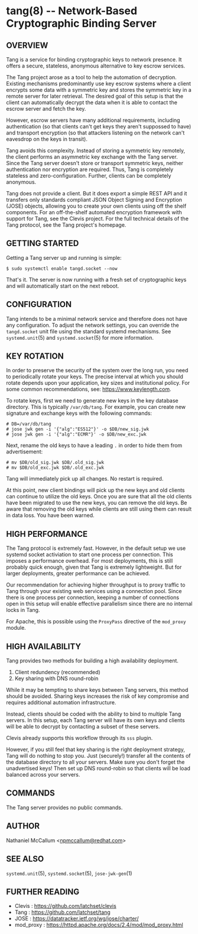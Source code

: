 tang(8) -- Network-Based Cryptographic Binding Server
=====================================================

## OVERVIEW

Tang is a service for binding cryptographic keys to network presence. It
offers a secure, stateless, anonymous alternative to key escrow services.

The Tang project arose as a tool to help the automation of decryption.
Existing mechanisms predominantly use key escrow systems where a client
encrypts some data with a symmetric key and stores the symmetric key in a
remote server for later retrieval. The desired goal of this setup is that the
client can automatically decrypt the data when it is able to contact the
escrow server and fetch the key.

However, escrow servers have many additional requirements, including
authentication (so that clients can't get keys they aren't suppossed to have)
and transport encryption (so that attackers listening on the network can't
eavesdrop on the keys in transit).

Tang avoids this complexity. Instead of storing a symmetric key remotely,
the client performs an asymmetric key exchange with the Tang server. Since
the Tang server doesn't store or transport symmetric keys, neither
authentication nor encryption are required. Thus, Tang is completely stateless
and zero-configuration. Further, clients can be completely anonymous.

Tang does not provide a client. But it does export a simple REST API and
it transfers only standards compliant JSON Object Signing and Encryption
(JOSE) objects, allowing you to create your own clients using off the shelf
components. For an off-the-shelf automated encryption framework with support
for Tang, see the Clevis project. For the full technical details of the Tang
protocol, see the Tang project's homepage.

## GETTING STARTED

Getting a Tang server up and running is simple:

    $ sudo systemctl enable tangd.socket --now

That's it. The server is now running with a fresh set of cryptographic keys
and will automatically start on the next reboot.

## CONFIGURATION

Tang intends to be a minimal network service and therefore does not have any
configuration. To adjust the network settings, you can override the
`tangd.socket` unit file using the standard systemd mechanisms. See
`systemd.unit`(5) and `systemd.socket`(5) for more information.

## KEY ROTATION

In order to preserve the security of the system over the long run, you need to
periodically rotate your keys. The precise interval at which you should rotate
depends upon your application, key sizes and institutional policy. For some
common recommendations, see: https://www.keylength.com.

To rotate keys, first we need to generate new keys in the key database
directory. This is typically `/var/db/tang`. For example, you can create
new signature and exchange keys with the following commands:

    # DB=/var/db/tang
    # jose jwk gen -i '{"alg":"ES512"}' -o $DB/new_sig.jwk
    # jose jwk gen -i '{"alg":"ECMR"}' -o $DB/new_exc.jwk

Next, rename the old keys to have a leading `.` in order to hide them from
advertisement:

    # mv $DB/old_sig.jwk $DB/.old_sig.jwk
    # mv $DB/old_exc.jwk $DB/.old_exc.jwk

Tang will immediately pick up all changes. No restart is required.

At this point, new client bindings will pick up the new keys and old clients
can continue to utilize the old keys. Once you are sure that all the old
clients have been migrated to use the new keys, you can remove the old keys.
Be aware that removing the old keys while clients are still using them can
result in data loss. You have been warned.

## HIGH PERFORMANCE

The Tang protocol is extremely fast. However, in the default setup we
use systemd socket activiation to start one process per connection. This
imposes a performance overhead. For most deployments, this is still probably
quick enough, given that Tang is extremely lightweight. But for larger
deployments, greater performance can be achieved.

Our recommendation for achieving higher throughput is to proxy traffic to Tang
through your existing web services using a connection pool. Since there is one
process per connection, keeping a number of connections open in this setup
will enable effective parallelism since there are no internal locks in Tang.

For Apache, this is possible using the `ProxyPass` directive of the `mod_proxy`
module.

## HIGH AVAILABILITY

Tang provides two methods for building a high availability deployment.

1. Client redundency (recommended)
2. Key sharing with DNS round-robin

While it may be tempting to share keys between Tang servers, this method
should be avoided. Sharing keys increases the risk of key compromise and
requires additional automation infrastructure.

Instead, clients should be coded with the ability to bind to multiple Tang
servers. In this setup, each Tang server will have its own keys and clients
will be able to decrypt by contacting a subset of these servers.

Clevis already supports this workflow through its `sss` plugin.

However, if you still feel that key sharing is the right deployment strategy,
Tang will do nothing to stop you. Just (securely!) transfer all the contents
of the database directory to all your servers. Make sure you don't forget the
unadvertised keys! Then set up DNS round-robin so that clients will be load
balanced across your servers.

## COMMANDS

The Tang server provides no public commands.

## AUTHOR

Nathaniel McCallum &lt;npmccallum@redhat.com&gt;

## SEE ALSO

`systemd.unit`(5), `systemd.socket`(5), `jose-jwk-gen`(1)

## FURTHER READING

* Clevis    : https://github.com/latchset/clevis
* Tang      : https://github.com/latchset/tang
* JOSE      : https://datatracker.ietf.org/wg/jose/charter/
* mod_proxy : https://httpd.apache.org/docs/2.4/mod/mod_proxy.html 
